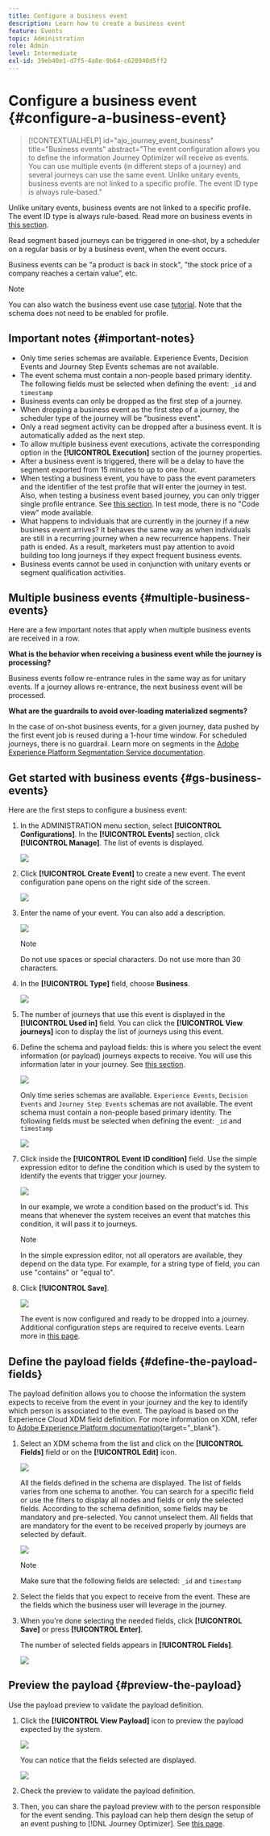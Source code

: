 ```yaml
---
title: Configure a business event
description: Learn how to create a business event
feature: Events
topic: Administration
role: Admin
level: Intermediate
exl-id: 39eb40e1-d7f5-4a8e-9b64-c620940d5ff2
---
```

# Configure a business event {#configure-a-business-event}

>[!CONTEXTUALHELP]
>id="ajo_journey_event_business"
>title="Business events"
>abstract="The event configuration allows you to define the information Journey Optimizer will receive as events. You can use multiple events (in different steps of a journey) and several journeys can use the same event. Unlike unitary events, business events are not linked to a specific profile. The event ID type is always rule-based." 

Unlike unitary events, business events are not linked to a specific profile. The event ID type is always rule-based. Read more on business events in [this section](../event/about-events.md). 

Read segment based journeys can be triggered in one-shot, by a scheduler on a regular basis or by a business event, when the event occurs.

Business events can be "a product is back in stock", "the stock price of a company reaches a certain value”, etc.

>[!NOTE]
>
>You can also watch the business event use case [tutorial](https://experienceleague.adobe.com/docs/journey-optimizer-learn/tutorials/create-journeys/use-case-business-event.html). Note that the schema does not need to be enabled for profile.

## Important notes {#important-notes}

* Only time series schemas are available. Experience Events, Decision Events and Journey Step Events schemas are not available. 
* The event schema must contain a non-people based primary identity. The following fields must be selected when defining the event: `_id` and `timestamp`
* Business events can only be dropped as the first step of a journey.
* When dropping a business event as the first step of a journey, the scheduler type of the journey will be "business event".
* Only a read segment activity can be dropped after a business event. It is automatically added as the next step.
* To allow multiple business event executions, activate the corresponding option in the **[!UICONTROL Execution]** section of the journey properties.
* After a business event is triggered, there will be a delay to have the segment exported from 15 minutes to up to one hour.
* When testing a business event, you have to pass the event parameters and the identifier of the test profile that will enter the journey in test. Also, when testing a business event based journey, you can only trigger single profile entrance. See [this section](../building-journeys/testing-the-journey.md#test-business). In test mode, there is no "Code view" mode available.
* What happens to individuals that are currently in the journey if a new business event arrives? It behaves the same way as when individuals are still in a recurring journey when a new recurrence happens. Their path is ended. As a result, marketers must pay attention to avoid building too long journeys if they expect frequent business events.
* Business events cannot be used in conjunction with unitary events or segment qualification activities.

## Multiple business events {#multiple-business-events}

Here are a few important notes that apply when multiple business events are received in a row.

**What is the behavior when receiving a business event while the journey is processing?**

Business events follow re-entrance rules in the same way as for unitary events. If a journey allows re-entrance, the next business event will be processed.

**What are the guardrails to avoid over-loading materialized segments?**

In the case of on-shot business events, for a given journey, data pushed by the first event job is reused during a 1-hour time window. For scheduled journeys, there is no guardrail. Learn more on segments in the [Adobe Experience Platform Segmentation Service documentation](https://experienceleague.adobe.com/docs/experience-platform/segmentation/home.html).

## Get started with business events {#gs-business-events}

Here are the first steps to configure a business event:

1. In the ADMINISTRATION menu section, select **[!UICONTROL Configurations]**. In the  **[!UICONTROL Events]** section, click **[!UICONTROL Manage]**. The list of events is displayed. 

   ![](assets/jo-event1.png)

1. Click **[!UICONTROL Create Event]** to create a new event. The event configuration pane opens on the right side of the screen.

   ![](assets/jo-event2.png)

1. Enter the name of your event. You can also add a description.

   ![](assets/jo-event3-business.png)

    >[!NOTE]
    >
    >Do not use spaces or special characters. Do not use more than 30 characters.

1. In the **[!UICONTROL Type]** field, choose **Business**.

   ![](assets/jo-event3bis-business.png)

1. The number of journeys that use this event is displayed in the **[!UICONTROL Used in]** field. You can click the **[!UICONTROL View journeys]** icon to display the list of journeys using this event.

1. Define the schema and payload fields: this is where you select the event information (or payload) journeys expects to receive. You will use this information later in your journey. See [this section](../event/about-creating-business.md#define-the-payload-fields).

   ![](assets/jo-event5-business.png)

   Only time series schemas are available. `Experience Events`, `Decision Events` and `Journey Step Events` schemas are not available. The event schema must contain a non-people based primary identity. The following fields must be selected when defining the event: `_id` and `timestamp`

    ![](assets/test-profiles-4.png)

1. Click inside the **[!UICONTROL Event ID condition]** field. Use the simple expression editor to define the condition which is used by the system to identify the events that trigger your journey.

    ![](assets/jo-event6-business.png)

    In our example, we wrote a condition based on the product's id. This means that whenever the system receives an event that matches this condition, it will pass it to journeys.

    >[!NOTE]
    >
    >In the simple expression editor, not all operators are available, they depend on the data type. For example, for a string type of field, you can use "contains" or "equal to".

1. Click **[!UICONTROL Save]**.

    ![](assets/journey7-business.png)

    The event is now configured and ready to be dropped into a journey. Additional configuration steps are required to receive events. Learn more in [this page](../event/additional-steps-to-send-events-to-journey.md).

## Define the payload fields {#define-the-payload-fields}

The payload definition allows you to choose the information the system expects to receive from the event in your journey and the key to identify which person is associated to the event. The payload is based on the Experience Cloud XDM field definition. For more information on XDM, refer to [Adobe Experience Platform documentation](https://experienceleague.adobe.com/docs/experience-platform/xdm/home.html){target="_blank"}.

1. Select an XDM schema from the list and click on the **[!UICONTROL Fields]** field or on the **[!UICONTROL Edit]** icon.

    ![](assets/journey8-business.png)

    All the fields defined in the schema are displayed. The list of fields varies from one schema to another. You can search for a specific field or use the filters to display all nodes and fields or only the selected fields. According to the schema definition, some fields may be mandatory and pre-selected. You cannot unselect them. All fields that are mandatory for the event to be received properly by journeys are selected by default.

    ![](assets/journey9-business.png)

    >[!NOTE]
    >
    > Make sure that the following fields are selected: `_id` and `timestamp`

1. Select the fields that you expect to receive from the event. These are the fields which the business user will leverage in the journey. 

1. When you're done selecting the needed fields, click **[!UICONTROL Save]** or press **[!UICONTROL Enter]**.

    The number of selected fields appears in **[!UICONTROL Fields]**.

    ![](assets/journey12-business.png)

## Preview the payload {#preview-the-payload}

Use the payload preview to validate the payload definition.

1. Click the **[!UICONTROL View Payload]** icon to preview the payload expected by the system.

    ![](assets/journey13-business.png)

    You can notice that the fields selected are displayed.

    ![](assets/journey14-business.png)

1. Check the preview to validate the payload definition.

1. Then, you can share the payload preview with to the person responsible for the event sending. This payload can help them design the setup of an event pushing to [!DNL Journey Optimizer]. See [this page](../event/additional-steps-to-send-events-to-journey.md).

